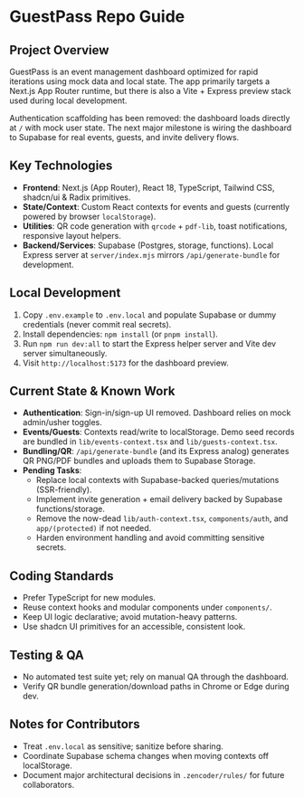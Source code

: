 # GuestPass Repo Guide

## Project Overview
GuestPass is an event management dashboard optimized for rapid iterations using mock data and local state. The app primarily targets a Next.js App Router runtime, but there is also a Vite + Express preview stack used during local development.

Authentication scaffolding has been removed: the dashboard loads directly at `/` with mock user state. The next major milestone is wiring the dashboard to Supabase for real events, guests, and invite delivery flows.

## Key Technologies
- **Frontend**: Next.js (App Router), React 18, TypeScript, Tailwind CSS, shadcn/ui & Radix primitives.
- **State/Context**: Custom React contexts for events and guests (currently powered by browser `localStorage`).
- **Utilities**: QR code generation with `qrcode` + `pdf-lib`, toast notifications, responsive layout helpers.
- **Backend/Services**: Supabase (Postgres, storage, functions). Local Express server at `server/index.mjs` mirrors `/api/generate-bundle` for development.

## Local Development
1. Copy `.env.example` to `.env.local` and populate Supabase or dummy credentials (never commit real secrets).
2. Install dependencies: `npm install` (or `pnpm install`).
3. Run `npm run dev:all` to start the Express helper server and Vite dev server simultaneously.
4. Visit `http://localhost:5173` for the dashboard preview.

## Current State & Known Work
- **Authentication**: Sign-in/sign-up UI removed. Dashboard relies on mock admin/usher toggles.
- **Events/Guests**: Contexts read/write to localStorage. Demo seed records are bundled in `lib/events-context.tsx` and `lib/guests-context.tsx`.
- **Bundling/QR**: `/api/generate-bundle` (and its Express analog) generates QR PNG/PDF bundles and uploads them to Supabase Storage.
- **Pending Tasks**:
  - Replace local contexts with Supabase-backed queries/mutations (SSR-friendly).
  - Implement invite generation + email delivery backed by Supabase functions/storage.
  - Remove the now-dead `lib/auth-context.tsx`, `components/auth`, and `app/(protected)` if not needed.
  - Harden environment handling and avoid committing sensitive secrets.

## Coding Standards
- Prefer TypeScript for new modules.
- Reuse context hooks and modular components under `components/`.
- Keep UI logic declarative; avoid mutation-heavy patterns.
- Use shadcn UI primitives for an accessible, consistent look.

## Testing & QA
- No automated test suite yet; rely on manual QA through the dashboard.
- Verify QR bundle generation/download paths in Chrome or Edge during dev.

## Notes for Contributors
- Treat `.env.local` as sensitive; sanitize before sharing.
- Coordinate Supabase schema changes when moving contexts off localStorage.
- Document major architectural decisions in `.zencoder/rules/` for future collaborators.